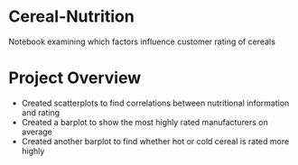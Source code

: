 # Cereal-Nutrition
Notebook examining which factors influence customer rating of cereals

# Project Overview
- Created scatterplots to find correlations between nutritional information and rating
- Created a barplot to show the most highly rated manufacturers on average
- Created another barplot to find whether hot or cold cereal is rated more highly
